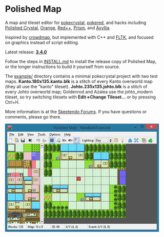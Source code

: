# Polished Map

A map and tileset editor for [pokecrystal](https://github.com/pret/pokecrystal), [pokered](https://github.com/pret/pokered), and hacks including [Polished Crystal](https://github.com/Rangi42/polishedcrystal), [Orange](https://github.com/PiaCarrot/pokeorange), [Red++](https://github.com/TheFakeMateo/RedPlusPlus/), [Prism](https://www.reddit.com/r/PokemonPrism/), and [Axyllia](http://pokemonfractal.wikia.com/wiki/Axyllia).

Inspired by [crowdmap](https://github.com/yenatch/crowdmap), but implemented with C++ and [FLTK](http://www.fltk.org/), and focused on graphics instead of script editing.

Latest release: [**3.4.0**](https://github.com/Rangi42/polished-map/releases/tag/v3.4.0)

Follow the steps in [INSTALL.md](INSTALL.md) to install the release copy of Polished Map, or the longer instructions to build it yourself from source.

The [example/](example/) directory contains a minimal pokecrystal project with two test maps. **Kanto.180x135.kanto.blk** is a stitch of every Kanto overworld map (they all use the "kanto" tileset). **Johto.235x135.johto.blk** is a stitch of every Johto overworld map; Goldenrod and Azalea use the johto_modern tileset, so try switching tilesets with **Edit→Change Tileset…** or by pressing Ctrl+H.

More information is at the [Skeetendo Forums](https://hax.iimarckus.org/topic/7222/). If you have questions or comments, please go there.

![Screenshot](screenshot.png)
